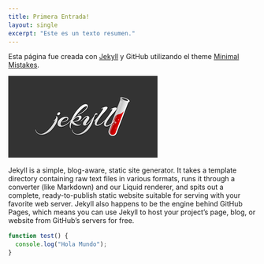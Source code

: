 ```yaml
---
title: Primera Entrada!
layout: single
excerpt: "Este es un texto resumen."
---
```



Esta página fue creada con [Jekyll](https://jekyllrb.com) y GitHub utilizando el theme [Minimal Mistakes](https://mmistakes.github.io).

![image-left](/images/jekyll-logo.png)


Jekyll is a simple, blog-aware, static site generator. It takes a template directory containing raw text files in various formats, runs it through a converter (like Markdown) and our Liquid renderer, and spits out a complete, ready-to-publish static website suitable for serving with your favorite web server. Jekyll also happens to be the engine behind GitHub Pages, which means you can use Jekyll to host your project’s page, blog, or website from GitHub’s servers for free.

```javascript
function test() {
  console.log("Hola Mundo");
}
```







